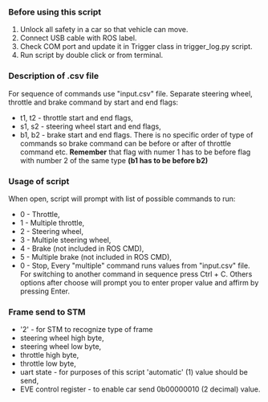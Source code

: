 ### Before using this script
1. Unlock all safety in a car so that vehicle can move.
2. Connect USB cable with ROS label.
3. Check COM port and update it in Trigger class in trigger_log.py script.
4. Run script by double click or from terminal.

### Description of .csv file
For sequence of commands use "input.csv" file. Separate steering wheel, throttle and brake command by start and end flags:
- t1, t2 - throttle start and end flags,
- s1, s2 - steering wheel start and end flags,
- b1, b2 - brake start and end flags.
There is no specific order of type of commands so brake command can be before or after of throttle command etc. **Remember** that flag with numer 1 has to be before flag with number 2 of the same type **(b1 has to be before b2)**

### Usage of script
When open, script will prompt with list of possible commands to run:
- 0 - Throttle,
- 1 - Multiple throttle,
- 2 - Steering wheel,
- 3 - Multiple steering wheel,
- 4 - Brake (not included in ROS CMD),
- 5 - Multiple brake (not included in ROS CMD),
- 0 - Stop,
Every "multiple" command runs values from "input.csv" file. For switching to another command in sequence press Ctrl + C. Others options after choose will prompt you to enter proper value and affirm by pressing Enter.

### Frame send to STM
- '2' - for STM to recognize type of frame
- steering wheel high byte,
- steering wheel low byte,
- throttle high byte,
- throttle low byte,
- uart state - for purposes of this script 'automatic' (1) value should be send,
- EVE control register - to enable car send 0b00000010 (2 decimal) value.